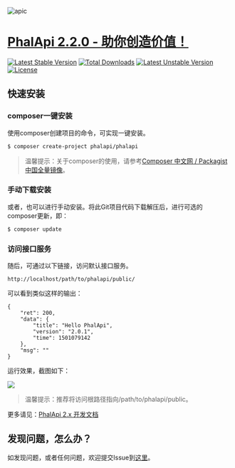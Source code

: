 ![apic](http://webtools.qiniudn.com/master-LOGO-20150410_50.jpg)  

# [PhalApi 2.2.0 - 助你创造价值！](https://www.phalapi.net/) 

[![Latest Stable Version](https://poser.pugx.org/phalapi/phalapi/v/stable)](https://packagist.org/packages/phalapi/phalapi)
[![Total Downloads](https://poser.pugx.org/phalapi/phalapi/downloads)](https://packagist.org/packages/phalapi/phalapi)
[![Latest Unstable Version](https://poser.pugx.org/phalapi/phalapi/v/unstable)](https://packagist.org/packages/phalapi/phalapi)
[![License](https://poser.pugx.org/phalapi/phalapi/license)](https://packagist.org/packages/phalapi/phalapi)

## 快速安装

### composer一键安装

使用composer创建项目的命令，可实现一键安装。

```bash
$ composer create-project phalapi/phalapi
```
> 温馨提示：关于composer的使用，请参考[Composer 中文网 / Packagist 中国全量镜像](http://www.phpcomposer.com/)。

### 手动下载安装

或者，也可以进行手动安装。将此Git项目代码下载解压后，进行可选的composer更新，即：  
```bash
$ composer update
```

### 访问接口服务

随后，可通过以下链接，访问默认接口服务。  
```
http://localhost/path/to/phalapi/public/
```
可以看到类似这样的输出：  
```
{
    "ret": 200,
    "data": {
        "title": "Hello PhalApi",
        "version": "2.0.1",
        "time": 1501079142
    },
    "msg": ""
}
```

运行效果，截图如下：  

![](http://7xiz2f.com1.z0.glb.clouddn.com/20170726223129_eecf3d78826c5841020364c852c35156)


> 温馨提示：推荐将访问根路径指向/path/to/phalapi/public。

更多请见：[PhalApi 2.x 开发文档](http://docs.phalapi.net/#/v2.0/)  

## 发现问题，怎么办？  

如发现问题，或者任何问题，欢迎提交Issue到[这里](https://github.com/phalapi/phalapi/issues)。
